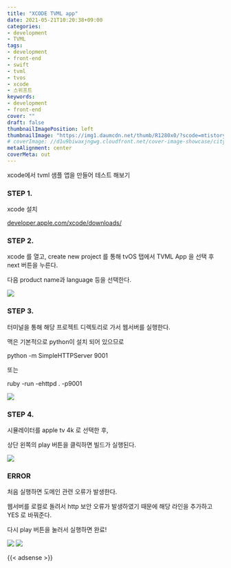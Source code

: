 ```yaml
---
title: "XCODE TVML app"
date: 2021-05-21T10:20:38+09:00
categories: 
- development
- TVML
tags: 
- development
- front-end
- swift
- tvml
- tvos
- xcode
- 스위프트
keywords: 
- development
- front-end
cover: ""
draft: false
thumbnailImagePosition: left
thumbnailImage: "https://img1.daumcdn.net/thumb/R1280x0/?scode=mtistory2&fname=https%3A%2F%2Fblog.kakaocdn.net%2Fdn%2FcysiXz%2FbtqUl9XiOJr%2FOK52muaNh5GmEIVvkWHgOk%2Fimg.png"
# coverImage: //d1u9biwaxjngwg.cloudfront.net/cover-image-showcase/city.jpg
metaAlignment: center
coverMeta: out
---
```


xcode에서 tvml 샘플 앱을 만들어 테스트 해보기 

### STEP 1.

xcode 설치 

[developer.apple.com/xcode/downloads/](https://developer.apple.com/xcode/downloads/)


### STEP 2.

xcode 를 열고, create new project 를 통해 tvOS 탭에서 TVML App 을 선택 후 next 버튼을 누른다. 

다음 product name과 language 등을 선택한다. 

![](https://img1.daumcdn.net/thumb/R1280x0/?scode=mtistory2&fname=https%3A%2F%2Fblog.kakaocdn.net%2Fdn%2FcsN4SB%2FbtqUnJDJxcZ%2FEIZsfYW5I4TsNJMCXnh3ek%2Fimg.png)

### STEP 3.

터미널을 통해 해당 프로젝트 디렉토리로 가서 웹서버를 실행한다. 

맥은 기본적으로 python이 설치 되어 있으므로

python -m SimpleHTTPServer 9001

또는 

ruby -run -ehttpd . -p9001

![](https://img1.daumcdn.net/thumb/R1280x0/?scode=mtistory2&fname=https%3A%2F%2Fblog.kakaocdn.net%2Fdn%2FmcRCi%2FbtqUf0fIhiI%2Fd5BoQBsVlRIjiJHZKH0dvk%2Fimg.png)

### STEP 4.

시뮬레이터를 apple tv 4k 로 선택한 후, 

상단 왼쪽의 play 버튼을 클릭하면 빌드가 실행된다. 

![](https://img1.daumcdn.net/thumb/R1280x0/?scode=mtistory2&fname=https%3A%2F%2Fblog.kakaocdn.net%2Fdn%2FAHQpy%2FbtqUmIrxrA1%2Fg1c4J4HKr06vvSzfewpGv1%2Fimg.png)

### ERROR 

처음 실행하면 도메인 관련 오류가 발생한다. 

웹서버를 로컬로 돌려서 http 보안 오류가 발생하였기 때문에 해당 라인을 추가하고 YES 로 바꿔준다. 

다시 play 버튼을 눌러서 실행하면 완료!

![](https://img1.daumcdn.net/thumb/R1280x0/?scode=mtistory2&fname=https%3A%2F%2Fblog.kakaocdn.net%2Fdn%2Fnmeyh%2FbtqUk0fdHQE%2FGZ0NYKckk3xKe8yakfKwZk%2Fimg.png)
![](https://img1.daumcdn.net/thumb/R1280x0/?scode=mtistory2&fname=https%3A%2F%2Fblog.kakaocdn.net%2Fdn%2FcysiXz%2FbtqUl9XiOJr%2FOK52muaNh5GmEIVvkWHgOk%2Fimg.png)


{{< adsense >}}